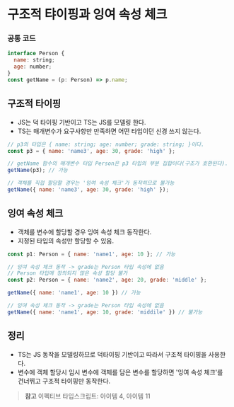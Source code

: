# 구조적 탸이핑과 잉여 속성 체크

### 공통 코드
``` javascript
interface Person {
  name: string;
  age: number;
}
const getName = (p: Person) => p.name;
```

## 구조적 타이핑 

- JS는 덕 타이핑 기반이고 TS는 JS를 모델링 한다. 
- TS는 매개변수가 요구사항만 만족하면 어떤 타입이던 신경 쓰지 않는다. 

``` javascript
// p3의 타입은 { name: string; age: number; grade: string; }이다.
const p3 = { name: 'name3', age: 30, grade: 'high' };

// getName 함수의 매개변수 타입 Person은 p3 타입의 부분 집합이다(구조가 호환된다).
getName(p3); // 가능

// 객체를 직접 할당할 경우는 '잉여 속성 체크'가 동작히므로 불가능
getName({ name: 'name3', age: 30, grade: 'high' }); 
```




## 잉여 속성 체크

- 객체를 변수에 할당할 경우 잉여 속성 체크 동작한다. 
- 지정된 타입의 속성만 할당할 수 있음.

``` javascript
const p1: Person = { name: 'name1', age: 10 }; // 가능

// 잉여 속성 체크 동작 -> grade는 Person 타입 속성에 없음
// Person 타입에 정의되지 않은 속성 할당 불가
const p2: Person = { name: 'name2', age: 20, grade: 'middle' };

getName({ name: 'name1', age: 10 }) // 가능

// 잉여 속성 체크 동작 -> grade는 Person 타입 속성에 없음
getName({ name: 'name1', age: 10, grade: 'middile' }) // 불가능
```

## 정리 

- TS는 JS 동작을 모델링하므로 덕타이핑 기반이고 따라서 구조적 타이핑을 사용한다.
- 변수에 객체 할당시 임시 변수에 객체를 담은 변수를 할당하면 '잉여 속성 체크'를 건너뛰고 구조적 타이핑만 동작한다. 


> **참고**
> 이펙티브 타입스크립트: 아이템 4, 아이템 11

